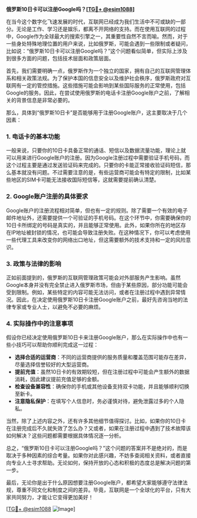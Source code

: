 **俄罗斯10日卡可以注册Google吗？[[TG💪+ @esim1088](https://t.me/s/esim1088)]**

在当今这个数字化飞速发展的时代，互联网已经成为我们生活中不可或缺的一部分。无论是工作、学习还是娱乐，都离不开网络的支持。而在使用互联网的过程中，Google作为全球最大的搜索引擎之一，其重要性自然不言而喻。然而，对于一些身处特殊地理位置的用户来说，比如俄罗斯，可能会遇到一些限制或者疑问，比如说：“俄罗斯10日卡可以注册Google吗？”这个问题看似简单，但实际上涉及到很多方面的问题，包括技术层面和政策层面。

首先，我们需要明确一点，俄罗斯作为一个独立的国家，拥有自己的互联网管理体系和相关政策法规。为了保护本国的信息安全以及维护社会秩序，俄罗斯政府对互联网有一定的管控措施。这些措施可能会影响到某些国际服务的正常使用，包括Google的服务。因此，在尝试使用俄罗斯的电话卡注册Google账户之前，了解相关的背景信息是非常必要的。

那么，具体到“俄罗斯10日卡”是否能够用于注册Google账户，这主要取决于几个因素：

### **1. 电话卡的基本功能**
一般来说，只要你的10日卡具备正常的通话、短信以及数据流量功能，理论上就可以用来进行Google账户的注册。因为Google注册过程中需要验证手机号码，而这个过程主要是通过发送验证码来完成的。只要你的卡能正常接收验证码短信，那么基本就没有问题。不过需要注意的是，有些运营商可能会有特定的限制，比如某些地区的SIM卡可能无法接收国际短信等，这就需要提前确认清楚。

### **2. Google账户注册的具体要求**
Google账户的注册流程相对简单，但也有一定的规则。除了需要一个有效的电子邮件地址外，还需要提供一个可验证的手机号码。在这个环节中，你需要确保你的10日卡所绑定的号码是真实的，并且能够正常使用。此外，如果你所在的地区存在IP地址被封锁的情况，也可能会导致注册失败。在这种情况下，你可以考虑使用一些代理工具来改变你的网络出口地址，但这需要额外的技术支持和一定的风险意识。

### **3. 政策与法律的影响**
正如前面提到的，俄罗斯的互联网管理政策可能会对外部服务产生影响。虽然Google本身并没有完全禁止进入俄罗斯市场，但由于某些原因，部分功能可能会受到限制。例如，某些特定的内容可能无法访问，或者在注册过程中遇到异常情况。因此，在决定使用俄罗斯10日卡注册Google账户之前，最好先咨询当地的法律专家或专业人士，以避免不必要的麻烦。

### **4. 实际操作中的注意事项**
假设你已经决定使用俄罗斯10日卡来注册Google账户，那么在实际操作中也有一些小技巧可以帮助你顺利完成这一过程：

- **选择合适的运营商**：不同的运营商提供的服务质量和覆盖范围可能存在差异，尽量选择信誉较好的大型运营商。
- **提前充值**：虽然10日卡的有效期较短，但在注册过程中可能会产生额外的数据消耗，因此建议提前充值足够的金额。
- **检查设备兼容性**：确保你的手机或其他设备支持双卡功能，并且能够顺利切换至新卡。
- **注意隐私保护**：在填写个人信息时，务必谨慎对待，避免泄露过多的个人隐私。

当然，除了上述内容之外，还有许多其他细节值得探讨。比如，如果你的10日卡在注册完成后不久就失效了怎么办？又或者，如果在注册过程中遇到了技术故障该如何解决？这些问题都需要根据具体情况逐一分析。

总之，“俄罗斯10日卡可以注册Google吗？”这个问题的答案并不是绝对的，而是取决于多种因素的综合考量。如果你对此感兴趣，不妨多查阅相关资料，或者直接向专业人士寻求帮助。无论如何，保持开放的心态和积极的态度总是解决问题的第一步。

最后，无论你是出于什么原因想要注册Google账户，都希望大家能够遵守法律法规，尊重不同文化和制度之间的差异。毕竟，互联网是一个全球化的平台，只有大家共同努力，才能让它变得更加美好！

[[TG💪+ @esim1088](https://t.me/s/esim1088) ![Image](https://i.postimg.cc/4NQfJmqS/Snipaste-2025-05-13-00-14-12.png)]